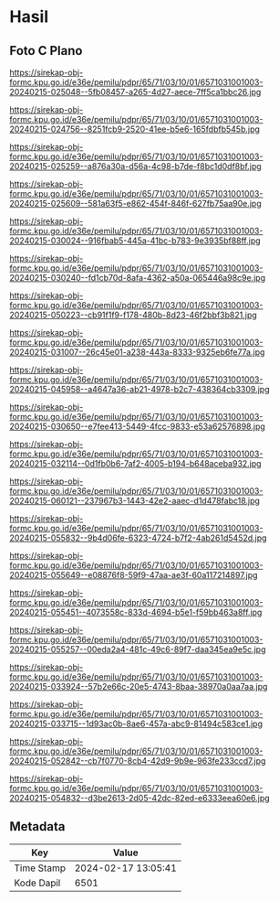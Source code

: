 # Hasil

## Foto C Plano

https://sirekap-obj-formc.kpu.go.id/e36e/pemilu/pdpr/65/71/03/10/01/6571031001003-20240215-025048--5fb08457-a265-4d27-aece-7ff5ca1bbc26.jpg

https://sirekap-obj-formc.kpu.go.id/e36e/pemilu/pdpr/65/71/03/10/01/6571031001003-20240215-024756--8251fcb9-2520-41ee-b5e6-165fdbfb545b.jpg

https://sirekap-obj-formc.kpu.go.id/e36e/pemilu/pdpr/65/71/03/10/01/6571031001003-20240215-025259--a876a30a-d56a-4c98-b7de-f8bc1d0df8bf.jpg

https://sirekap-obj-formc.kpu.go.id/e36e/pemilu/pdpr/65/71/03/10/01/6571031001003-20240215-025609--581a63f5-e862-454f-846f-627fb75aa90e.jpg

https://sirekap-obj-formc.kpu.go.id/e36e/pemilu/pdpr/65/71/03/10/01/6571031001003-20240215-030024--916fbab5-445a-41bc-b783-9e3935bf88ff.jpg

https://sirekap-obj-formc.kpu.go.id/e36e/pemilu/pdpr/65/71/03/10/01/6571031001003-20240215-030240--fd1cb70d-8afa-4362-a50a-065446a98c9e.jpg

https://sirekap-obj-formc.kpu.go.id/e36e/pemilu/pdpr/65/71/03/10/01/6571031001003-20240215-050223--cb91f1f9-f178-480b-8d23-46f2bbf3b821.jpg

https://sirekap-obj-formc.kpu.go.id/e36e/pemilu/pdpr/65/71/03/10/01/6571031001003-20240215-031007--26c45e01-a238-443a-8333-9325eb6fe77a.jpg

https://sirekap-obj-formc.kpu.go.id/e36e/pemilu/pdpr/65/71/03/10/01/6571031001003-20240215-045958--a4647a36-ab21-4978-b2c7-438364cb3309.jpg

https://sirekap-obj-formc.kpu.go.id/e36e/pemilu/pdpr/65/71/03/10/01/6571031001003-20240215-030650--e7fee413-5449-4fcc-9833-e53a62576898.jpg

https://sirekap-obj-formc.kpu.go.id/e36e/pemilu/pdpr/65/71/03/10/01/6571031001003-20240215-032114--0d1fb0b6-7af2-4005-b194-b648aceba932.jpg

https://sirekap-obj-formc.kpu.go.id/e36e/pemilu/pdpr/65/71/03/10/01/6571031001003-20240215-060121--237967b3-1443-42e2-aaec-d1d478fabc18.jpg

https://sirekap-obj-formc.kpu.go.id/e36e/pemilu/pdpr/65/71/03/10/01/6571031001003-20240215-055832--9b4d06fe-6323-4724-b7f2-4ab261d5452d.jpg

https://sirekap-obj-formc.kpu.go.id/e36e/pemilu/pdpr/65/71/03/10/01/6571031001003-20240215-055649--e08876f8-59f9-47aa-ae3f-60a117214897.jpg

https://sirekap-obj-formc.kpu.go.id/e36e/pemilu/pdpr/65/71/03/10/01/6571031001003-20240215-055451--4073558c-833d-4694-b5e1-f59bb463a8ff.jpg

https://sirekap-obj-formc.kpu.go.id/e36e/pemilu/pdpr/65/71/03/10/01/6571031001003-20240215-055257--00eda2a4-481c-49c6-89f7-daa345ea9e5c.jpg

https://sirekap-obj-formc.kpu.go.id/e36e/pemilu/pdpr/65/71/03/10/01/6571031001003-20240215-033924--57b2e66c-20e5-4743-8baa-38970a0aa7aa.jpg

https://sirekap-obj-formc.kpu.go.id/e36e/pemilu/pdpr/65/71/03/10/01/6571031001003-20240215-033715--1d93ac0b-8ae6-457a-abc9-81494c583ce1.jpg

https://sirekap-obj-formc.kpu.go.id/e36e/pemilu/pdpr/65/71/03/10/01/6571031001003-20240215-052842--cb7f0770-8cb4-42d9-9b9e-963fe233ccd7.jpg

https://sirekap-obj-formc.kpu.go.id/e36e/pemilu/pdpr/65/71/03/10/01/6571031001003-20240215-054832--d3be2613-2d05-42dc-82ed-e6333eea60e6.jpg


## Metadata

| Key        | Value               |
| ---------- | ------------------- |
| Time Stamp | 2024-02-17 13:05:41 |
| Kode Dapil | 6501                |



